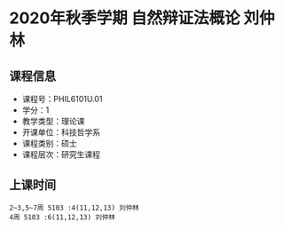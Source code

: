 # 2020年秋季学期 自然辩证法概论 刘仲林






## 课程信息

- 课程号：PHIL6101U.01
- 学分：1
- 教学类型：理论课
- 开课单位：科技哲学系
- 课程类别：硕士
- 课程层次：研究生课程

## 上课时间

```
2~3,5~7周 5103 :4(11,12,13) 刘仲林
4周 5103 :6(11,12,13) 刘仲林
```

